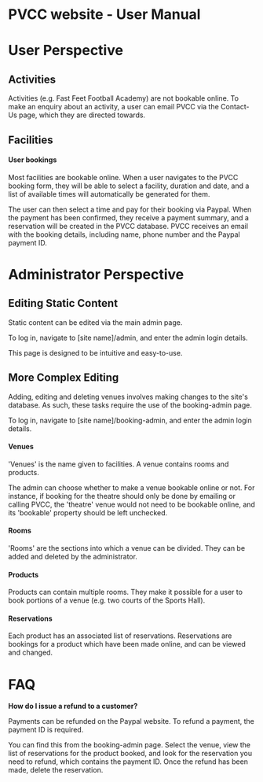 # PVCC website - User Manual
# User Perspective
## Activities
Activities (e.g. Fast Feet Football Academy) are not bookable online. 
To make an enquiry about an activity, a user can email PVCC via the 
Contact-Us page, which they are directed towards.

## Facilities

#### User bookings
Most facilities are bookable online. When a user navigates to the PVCC booking form, they
will be able to select a facility, duration and date, and a list of available times will 
automatically be generated for them.

The user can then select a time and pay for their booking via Paypal. When the payment has been confirmed, 
they receive a payment summary, and a reservation will be created in the PVCC database. PVCC receives an email with the booking details, including name, phone number and the Paypal payment ID.

# Administrator Perspective
## Editing Static Content
Static content can be edited via the main admin page.

To log in, navigate to [site name]/admin, and enter the admin login details.

This page is designed to be intuitive and easy-to-use.

## More Complex Editing
Adding, editing and deleting venues involves making changes to the site's database. As such, these tasks require the use
of the booking-admin page.

To log in, navigate to [site name]/booking-admin, and enter the admin login details.

#### Venues
'Venues' is the name given to facilities. A venue contains rooms and products.

The admin can choose whether to make a venue bookable online or not. For instance, if booking for the theatre should
only be done by emailing or calling PVCC, the 'theatre' venue would not need to be bookable online, and its 'bookable' property should be left unchecked.

#### Rooms
'Rooms' are the sections into which a venue can be divided. They can be added and deleted by the administrator.

#### Products
Products can contain multiple rooms. They make it possible for a user to book portions of a venue (e.g. two courts of the Sports Hall).

#### Reservations
Each product has an associated list of reservations. Reservations are bookings for a product which have been made online, and can be viewed and changed.

# FAQ
**How do I issue a refund to a customer?**

Payments can be refunded on the Paypal website. To refund a payment, the payment ID is required. 

You can find this from the booking-admin page. Select the venue, view the list of reservations for the product booked, and look for the reservation you need to refund, which contains the payment ID. Once the refund has been made, delete the reservation.
